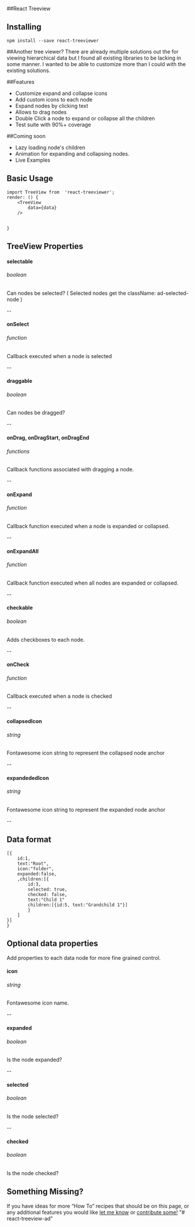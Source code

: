 ##React Treeview

## Installing

```
npm install --save react-treeviewer
```

##Another tree viewer?
There are already multiple solutions out the for viewing hierarchical data but I found all existing libraries to be lacking in some manner. I wanted to be able to customize more than I could with the existing solutions.

##Features
* Customize expand and collapse icons
* Add custom icons to each node
* Expand nodes by clicking text
* Allows to drag nodes
* Double Click a node to expand or collapse all the children
* Test suite with 90%+ coverage

##Coming soon
* Lazy loading node's children
* Animation for expanding and collapsing nodes.
* Live Examples


## Basic Usage
```
import TreeView from  'react-treeviewer';
render: () {
    <TreeView
        data={data}
    />


}
```
## TreeView Properties

#### selectable
###### boolean
Can nodes be selected? ( Selected nodes get the className: ad-selected-node )

--

#### onSelect
###### function
Callback executed when a node is selected

--

#### draggable
###### boolean
Can nodes be dragged?

--

#### onDrag, onDragStart, onDragEnd
###### functions
Callback functions associated with dragging a node.

--

#### onExpand
###### function
Callback function executed when a node is expanded or collapsed.

--

#### onExpandAll
###### function
Callback function executed when all nodes are expanded or collapsed.

--

#### checkable
###### boolean
Adds checkboxes to each node.

--

#### onCheck
###### function
Callback executed when a node is checked

--

#### collapsedIcon
###### string
Fontawesome icon string to represent the collapsed node anchor

--

#### expandededIcon
###### string
Fontawesome icon string to represent the expanded node anchor

--
## Data format
```
[{
    id:1,
    text:"Root",
    icon:"folder",
    expanded:false,
    ,children:[{
        id:3,
        selected: true,
        checked: false,
        text:"Child 1"
        children:[{id:5, text:"Grandchild 1"}]
        }
    ]
}]
}
```
## Optional data properties
Add properties to each data node for more fine grained control.

#### icon
###### string
Fontawesome icon name.

--

#### expanded
###### boolean
Is the node expanded?

--

#### selected
###### boolean
Is the node selected?

--

#### checked
###### boolean
Is the node checked?


## Something Missing?

If you have ideas for more “How To” recipes that should be on this page, or any additional features you would like [let me know](https://github.com/arthurchipdean/react-treeview/issues) or [contribute some!](https://github.com/arthurchipdean/react-treeview/pulls)
"# react-treeview-ad" 
